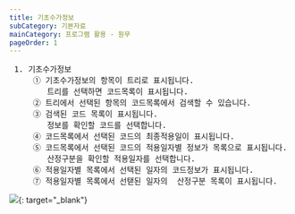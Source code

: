 ```yaml
---
title: 기초수가정보
subCategory: 기본자료
mainCategory: 프로그램 활용 - 원무
pageOrder: 1
---
```


<pre>
 <t2><bold>1. 기초수가정보</bold></t2>
     ① 기초수가정보의 항목이 트리로 표시됩니다.
        트리를 선택하면 코드목록이 표시됩니다.
     ② 트리에서 선택된 항목의 코드목록에서 검색할 수 있습니다. 
     ③ 검색된 코드 목록이 표시됩니다.
        정보를 확인할 코드를 선택합니다.
     ④ 코드목록에서 선택된 코드의 최종적용일이 표시됩니다.
     ⑤ 코드목록에서 선택된 코드의 적용일자별 정보가 목록으로 표시됩니다.
        산정구분을 확인할 적용일자를 선택합니다.
     ⑥ 적용일자별 목록에서 선택된 일자의 코드정보가 표시됩니다.
     ⑦ 적용일자별 목록에서 선탣된 일자의  산정구분 목록이 표시됩니다.
</pre>

[![](/images/{{page.url}}_1.png)](/images/{{page.url}}_1.png){: target="_blank"}
